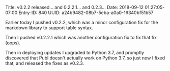Title: v0.2.2 released... and 0.2.2.1... and 0.2.3...
Date: 2018-09-12 01:27:05-07:00
Entry-ID: 840
UUID: a24b9482-08b7-5eba-a0a0-16340bf51b57

Earlier today I pushed v0.2.2, which was a minor configuration fix for the markdown library to support table syntax.

Then I pushed v0.2.2.1 which was another configuration fix to fix that fix (oops).

Then in deploying updates I upgraded to Python 3.7, and promptly discovered that Publ doesn't actually work on Python 3.7, so just now I fixed that, and released the fixes as v0.2.3.

